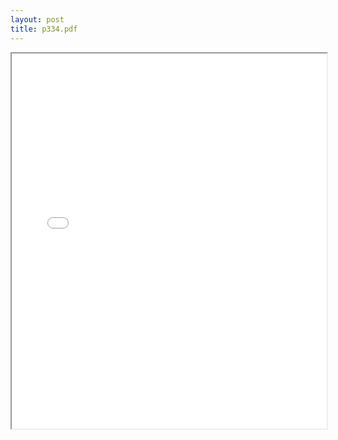 ```yaml
---
layout: post
title: p334.pdf
---
```


<div class="pdf-container">
<iframe src="/ea/assets/pdfs/p334.pdf" height="600" width="100%" allowFullScreen="true"></iframe>
</div>

